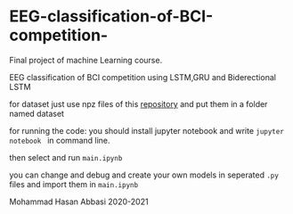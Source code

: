 # EEG-classification-of-BCI-competition-


Final project of machine Learning course.

EEG classification of BCI competition using LSTM,GRU and Biderectional LSTM

for dataset just use npz files of this [repository](https://github.com/bregydoc/bcidatasetIV2a) and put them in a folder named dataset

for running the code:
you should install jupyter notebook and write `jupyter notebook ` in command line.

then select and run `main.ipynb`

you can change and debug and create your own models in seperated `.py` files and import them in `main.ipynb`


Mohammad Hasan Abbasi
2020-2021
